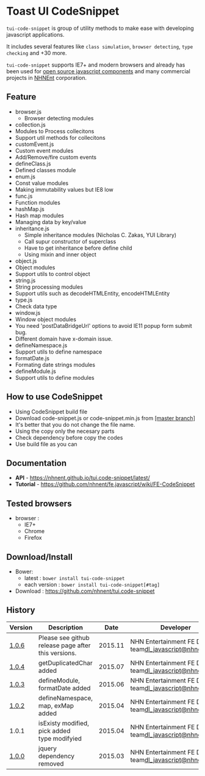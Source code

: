 Toast UI CodeSnippet
======================

`tui-code-snippet` is group of utility methods to make ease with developing javascript applications.

It includes several features like `class simulation`, `browser detecting`, `type checking` and +30 more.

`tui-code-snippet` supports IE7+ and modern browsers and already has been used for [open source javascript components](http://github.com/nhnent/) and many commercial projects in [NHNEnt](http://www.nhnent.com/en/index.nhn) corporation.

## Feature
* browser.js
  * Browser detecting modules
* collection.js
 * Modules to Process collecitons
 * Support util methods for collecitons
* customEvent.js
 * Custom event modules
 * Add/Remove/fire custom events 
* defineClass.js
 * Defined classes module
* enum.js
 * Const value modules
 * Making immutability values but IE8 low 
* func.js
 * Function modules
* hashMap.js
 * Hash map modules
 * Managing data by key/value 
* inheritance.js
  * Simple inheritance modules (Nicholas C. Zakas, YUI Library)
  * Call supur constructor of superclass
  * Have to get inheritance before define child 
  * Using mixin and inner object 
* object.js
 * Object modules
 * Support utils to control object
* string.js
 * String processing modules
 * Support utils such as decodeHTMLEntity, encodeHTMLEntity
* type.js
 * Check data type
* window.js
 * Window object modules
 * You need 'postDataBridgeUrl' options to avoid IE11 popup form submit bug.
 * Different domain have x-domain issue.
* defineNamespace.js
 * Support utils to define namespace
* formatDate.js
 * Formating date strings modules
* defineModule.js
 * Support utils to define modules

## How to use CodeSnippet 
* Using CodeSnippet build file
 * Download code-snippet.js or code-snippet.min.js from [[master branch]](https://github.com/nhnent/tui.code-snippet)
 * It's better that you do not change the file name. 
* Using the copy only the necesary parts
 * Check dependency before copy the codes
 * Use build file as you can

## Documentation
* **API** - https://nhnent.github.io/tui.code-snippet/latest/
* **Tutorial** - https://github.com/nhnent/fe.javascript/wiki/FE-CodeSnippet

## Tested browsers
* browser : 
   * IE7+
   * Chrome
   * Firefox

## Download/Install
* Bower: 
   * latest :  `bower install tui-code-snippet`
   * each version : `bower install tui-code-snippet[#tag]`
* Download : https://github.com/nhnent/tui.code-snippet

## History
| Version | Description | Date | Developer |
| ---- | ---- | ---- | ---- |
| <a href="https://nhnent.github.io/tui.code-snippet/1.0.6/">1.0.6</a> | Please see github release page after this versions. | 2015.11 | NHN Entertainment FE Dev team<dl_javascript@nhnent.com> |
| <a href="https://nhnent.github.io/tui.code-snippet/1.0.4/">1.0.4</a> | getDuplicatedChar added | 2015.07 | NHN Entertainment FE Dev team<dl_javascript@nhnent.com> |
| <a href="https://nhnent.github.io/tui.code-snippet/1.0.3/">1.0.3</a> | defineModule,<br>formatDate added | 2015.06 | NHN Entertainment FE Dev team<dl_javascript@nhnent.com> |
| <a href="https://nhnent.github.io/tui.code-snippet/1.0.2/">1.0.2</a> | defineNamespace,<br>map, exMap added | 2015.04 | NHN Entertainment FE Dev team<dl_javascript@nhnent.com> |
| 1.0.1 | isExisty modified,<br>pick added<br>type modifyied | 2015.04 | NHN Entertainment FE Dev team<dl_javascript@nhnent.com> |
| <a href="https://nhnent.github.io/tui.code-snippet/1.0.0/">1.0.0</a> | jquery dependency removed | 2015.03 | NHN Entertainment FE Dev team<dl_javascript@nhnent.com> |
